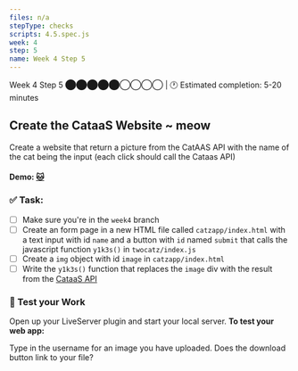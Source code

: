 ```yaml
---
files: n/a
stepType: checks
scripts: 4.5.spec.js
week: 4
step: 5
name: Week 4 Step 5
---
```


Week 4 Step 5 ⬤⬤⬤⬤⬤◯◯◯◯ | 🕐 Estimated completion: 5-20 minutes

## Create the CataaS Website ~ meow

Create a website that return a picture from the CatAAS API with the name of the cat being the input (each click should call the Cataas API)

#### Demo: [🐱](https://week4step5.emilychen10.repl.co/)

### ✅  Task:
- [ ] Make sure you're in the `week4` branch
- [ ] Create an form page in a new HTML file called `catzapp/index.html`  with a text input with id `name` and a button with `id` named `submit` that calls the javascript function `y1k3s()` in `twocatz/index.js` 
- [ ] Create a `img` object with id `image` in `catzapp/index.html`
- [ ] Write the `y1k3s()` function that replaces the `image` div with the result from the [CataaS API](http://cataas.com/) 

### 🚧 Test your Work
Open up your LiveServer plugin and start your local server. **To test your web app:**

Type in the username for an image you have uploaded. Does the download button link to your file?
